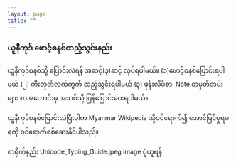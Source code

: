 ```yaml
---
layout: page
title: ""
---
```

### ယူနီကုဒ် ‌ဖောင့်စနစ်ထည့်သွင်းနည်း

ယူနီကုဒ်စနစ်သို့ ပြောင်းလဲရန် အဆင့်(၃)ဆင့် လုပ်ရပါမယ်။ (၁)ဖောင့်စနစ်ပြောင်းရပါမယ် (၂) ကီးဘုတ်လက်ကွက် ထည့်သွင်းရပါမယ် (၃) ဖုန်းလိပ်စာ၊ Note စာမှတ်တမ်းများ စာအဟောင်းမှ အသစ်သို့ ပြန်ပြောင်းပေးရပါမယ်။

ယူနီကုဒ်စနစ်ပြောင်းလဲပြီးပါက Myanmar Wikipedia သို့ဝင်ရောက်၍ အောင်မြင်မှုရမရကို ဝင်ရောက်စစ်ဆေးနိုင်ပါသည်။

စာရိုက်နည်း Unicode_Typing_Guide.jpeg image ပုံယူရန်

